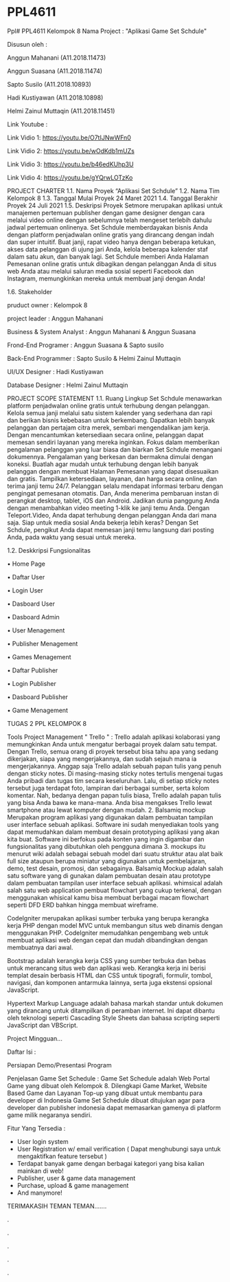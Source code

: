# PPL4611

Ppl# PPL4611 Kelompok 8 Nama Project : "Aplikasi Game Set Schdule"

Disusun oleh :

Anggun Mahanani (A11.2018.11473)

Anggun Suasana (A11.2018.11474)

Sapto Susilo (A11.2018.10893)

Hadi Kustiyawan (A11.2018.10898)

Helmi Zainul Muttaqin (A11.2018.11451)



Link Youtube :

Link Vidio 1: https://youtu.be/O7tIJNwWFn0

Link Vidio 2: https://youtu.be/wOdKdb1mUZs

Link Vidio 3: https://youtu.be/b46edKUhp3U

Link Vidio 4: https://youtu.be/gYQrwLOTzKo




PROJECT CHARTER 1.1. Nama Proyek “Aplikasi Set Schdule” 1.2. Nama Tim Kelompok 8 1.3. Tanggal Mulai Proyek 24 Maret 2021 1.4. Tanggal Berakhir Proyek 24 Juli 2021 1.5. Deskripsi Proyek Setmore merupakan aplikasi untuk manajemen pertemuan publisher dengan game designer dengan cara melalui video online dengan sebelumnya telah mengeset terlebih dahulu jadwal pertemuan onlinenya. Set Schdule memberdayakan bisnis Anda dengan platform penjadwalan online gratis yang dirancang dengan indah dan super intuitif. Buat janji, rapat video hanya dengan beberapa ketukan, akses data pelanggan di ujung jari Anda, kelola beberapa kalender staf dalam satu akun, dan banyak lagi. Set Schdule memberi Anda Halaman Pemesanan online gratis untuk dibagikan dengan pelanggan Anda di situs web Anda atau melalui saluran media sosial seperti Facebook dan Instagram, memungkinkan mereka untuk membuat janji dengan Anda!

1.6. Stakeholder

pruduct owner : Kelompok 8 

project leader : Anggun Mahanani 

Business & System Analyst  : Anggun Mahanani & Anggun Suasana

Frond-End Programer   :  Anggun Suasana & Sapto susilo

Back-End Programmer : Sapto Susilo & Helmi Zainul Muttaqin 

UI/UX Designer : Hadi Kustiyawan 

Database Designer : Helmi Zainul Muttaqin

PROJECT SCOPE STATEMENT 
1.1. Ruang Lingkup Set Schdule menawarkan platform penjadwalan online gratis untuk terhubung dengan pelanggan. Kelola semua janji melalui satu sistem kalender yang sederhana dan rapi dan berikan bisnis kebebasan untuk berkembang. Dapatkan lebih banyak pelanggan dan pertajam citra merek, sembari mengendalikan jam kerja. Dengan mencantumkan ketersediaan secara online, pelanggan dapat memesan sendiri layanan yang mereka inginkan. Fokus dalam memberikan pengalaman pelanggan yang luar biasa dan biarkan Set Schdule menangani dokumennya. Pengalaman yang berkesan dan bermakna dimulai dengan koneksi. Buatlah agar mudah untuk terhubung dengan lebih banyak pelanggan dengan membuat Halaman Pemesanan yang dapat disesuaikan dan gratis. Tampilkan ketersediaan, layanan, dan harga secara online, dan terima janji temu 24/7. Pelanggan selalu mendapat informasi terbaru dengan pengingat pemesanan otomatis. Dan, Anda menerima pembaruan instan di perangkat desktop, tablet, iOS dan Android. Jadikan dunia panggung Anda dengan menambahkan video meeting 1-klik ke janji temu Anda. Dengan Teleport.Video, Anda dapat terhubung dengan pelanggan Anda dari mana saja. Siap untuk media sosial Anda bekerja lebih keras? Dengan Set Schdule, pengikut Anda dapat memesan janji temu langsung dari posting Anda, pada waktu yang sesuai untuk mereka.

1.2. Deskkripsi Fungsionalitas 

•	Home Page

•	Daftar User

•	Login User

•	Dasboard User

•	Dasboard Admin

•	User Menagement

•	Publisher Menagement

•	Games Menagement

•	Daftar Publisher

•	Login Publisher

•	Dasboard Publisher

•	Game Menagement



TUGAS 2 PPL KELOMPOK 8

Tools Project Management " Trello " : Trello adalah aplikasi kolaborasi yang memungkinkan Anda untuk mengatur berbagai proyek dalam satu tempat. Dengan Trello, semua orang di proyek tersebut bisa tahu apa yang sedang dikerjakan, siapa yang mengerjakannya, dan sudah sejauh mana ia mengerjakannya.
Anggap saja Trello adalah sebuah papan tulis yang penuh dengan sticky notes. Di masing-masing sticky notes tertulis mengenai tugas Anda pribadi dan tugas tim secara keseluruhan. Lalu, di setiap sticky notes tersebut juga terdapat foto, lampiran dari berbagai sumber, serta kolom komentar.
Nah, bedanya dengan papan tulis biasa, Trello adalah papan tulis yang bisa Anda bawa ke mana-mana. Anda bisa mengakses Trello lewat smartphone atau lewat komputer dengan mudah. 
2. Balsamiq mockup Merupakan program aplikasi yang digunakan dalam pembuatan tampilan user interface sebuah aplikasi. Software ini sudah menyediakan tools yang dapat memudahkan dalam membuat desain prototyping aplikasi yang akan kita buat. Software ini berfokus pada konten yang ingin digambar dan fungsionalitas yang dibutuhkan oleh pengguna dimana 
3. mockups itu menurut wiki adalah sebagai sebuah model dari suatu struktur atau alat baik full size ataupun berupa miniatur yang digunakan untuk pembelajaran, demo, test desain, promosi, dan sebagainya.
Balsamiq Mockup adalah salah satu software yang di gunakan dalam pembuatan desain atau prototype dalam pembuatan tampilan user interface sebuah aplikasi.
whimsical adalah salah satu web application pembuat flowchart yang cukup terkenal, dengan menggunakan whisical kamu bisa membuat berbagai macam flowchart seperti DFD ERD bahkan hingga membuat wireframe.

CodeIgniter merupakan aplikasi sumber terbuka yang berupa kerangka kerja PHP dengan model MVC untuk membangun situs web dinamis dengan menggunakan PHP. CodeIgniter memudahkan pengembang web untuk membuat aplikasi web dengan cepat dan mudah dibandingkan dengan membuatnya dari awal.

Bootstrap adalah kerangka kerja CSS yang sumber terbuka dan bebas untuk merancang situs web dan aplikasi web. Kerangka kerja ini berisi templat desain berbasis HTML dan CSS untuk tipografi, formulir, tombol, navigasi, dan komponen antarmuka lainnya, serta juga ekstensi opsional JavaScript.

Hypertext Markup Language adalah bahasa markah standar untuk dokumen yang dirancang untuk ditampilkan di peramban internet. Ini dapat dibantu oleh teknologi seperti Cascading Style Sheets dan bahasa scripting seperti JavaScript dan VBScript.


Project Mingguan...


Daftar Isi :

Persiapan Demo/Presentasi Program 

Penjelasan Game Set Schedule :  Game Set Schedule  adalah Web Portal Game yang dibuat oleh Kelompok 8. Dilengkapi Game Market, Website Based Game dan Layanan Top-up yang dibuat untuk membantu para developer di Indonesia  Game Set Schedule  dibuat ditujukan agar para developer dan publisher indonesia dapat memasarkan gamenya di platform game milik negaranya sendiri.

Fitur Yang Tersedia :

- User login system
- User Registration w/ email verification ( Dapat menghubungi saya untuk mengaktifkan feature tersebut )
- Terdapat banyak game dengan berbagai kategori yang bisa kalian mainkan di web!
- Publisher, user & game data management
- Purchase, upload & game management
- And manymore!











TERIMAKASIH TEMAN TEMAN.......































.






.

































































































.



































































.



















.
